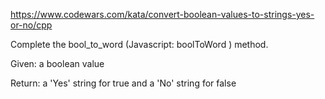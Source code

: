 https://www.codewars.com/kata/convert-boolean-values-to-strings-yes-or-no/cpp

Complete the bool_to_word (Javascript: boolToWord ) method.

Given: a boolean value

Return: a 'Yes' string for true and a 'No' string for false
